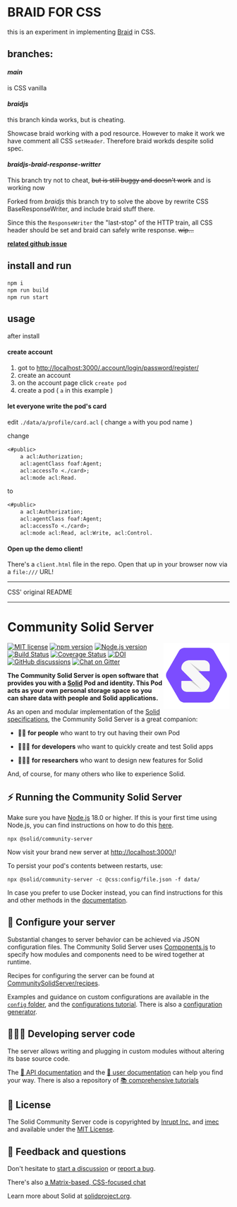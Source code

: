 # BRAID FOR CSS

this is an experiment in implementing [Braid](https://braid.org) in CSS.

## branches:

#### *main*

is CSS vanilla


#### *braidjs*

this branch kinda works, but is cheating.

Showcase braid working with a pod resource.
However to make it work we have comment all CSS `setHeader`.
Therefore braid workds despite solid spec.

#### *braidjs-braid-response-writter*

This branch try not to cheat, ~~but is still buggy and doesn't work~~ and is working now

Forked from *braidjs* this branch try to solve the above by
rewrite CSS BaseResponseWriter, and include braid stuff there.

Since this the `ResponseWriter` the "last-stop" of the HTTP train,
all CSS header should be set and braid can safely write response.
~~wip...~~

[**related github issue**](https://github.com/braid-org/braid-http/issues/6)

## install and run

```
npm i
npm run build
npm run start
```

## usage

after install

#### create account

 1. got to [http://localhost:3000/.account/login/password/register/](http://localhost:3000/.account/login/password/register/)
 1. create an account
 1. on the account page click `create pod`
 1. create a pod ( `a` in this example )

#### let everyone write the pod's card

edit `./data/a/profile/card.acl` ( change `a` with you pod name )

change

```
<#public>
    a acl:Authorization;
    acl:agentClass foaf:Agent;
    acl:accessTo <./card>;
    acl:mode acl:Read.
```

to

```
<#public>
    a acl:Authorization;
    acl:agentClass foaf:Agent;
    acl:accessTo <./card>;
    acl:mode acl:Read, acl:Write, acl:Control.
```

#### Open up the demo client!

There's a `client.html` file in the repo. Open that up in your browser now via a `file:///` URL!

---------------------

 CSS' original README

----

# Community Solid Server

<img src="https://raw.githubusercontent.com/CommunitySolidServer/CommunitySolidServer/main/templates/images/solid.svg"
 alt="[Solid logo]" height="150" align="right"/>

[![MIT license](https://img.shields.io/npm/l/@solid/community-server)](https://github.com/CommunitySolidServer/CommunitySolidServer/blob/main/LICENSE.md)
[![npm version](https://img.shields.io/npm/v/@solid/community-server)](https://www.npmjs.com/package/@solid/community-server)
[![Node.js version](https://img.shields.io/node/v/@solid/community-server)](https://www.npmjs.com/package/@solid/community-server)
[![Build Status](https://github.com/CommunitySolidServer/CommunitySolidServer/workflows/CI/badge.svg)](https://github.com/CommunitySolidServer/CommunitySolidServer/actions)
[![Coverage Status](https://coveralls.io/repos/github/CommunitySolidServer/CommunitySolidServer/badge.svg)](https://coveralls.io/github/CommunitySolidServer/CommunitySolidServer)
[![DOI](https://zenodo.org/badge/265197208.svg)](https://zenodo.org/badge/latestdoi/265197208)
[![GitHub discussions](https://img.shields.io/github/discussions/CommunitySolidServer/CommunitySolidServer)](https://github.com/CommunitySolidServer/CommunitySolidServer/discussions)
[![Chat on Gitter](https://badges.gitter.im/CommunitySolidServer/community.svg)](https://gitter.im/CommunitySolidServer/community)

**The Community Solid Server is open software
that provides you with a [Solid](https://solidproject.org/) Pod and identity.
This Pod acts as your own personal storage space
so you can share data with people and Solid applications.**

As an open and modular implementation of the
[Solid specifications](https://solidproject.org/TR/),
the Community Solid Server is a great companion:

- 🧑🏽 **for people** who want to try out having their own Pod

- 👨🏿‍💻 **for developers** who want to quickly create and test Solid apps

- 👩🏻‍🔬 **for researchers** who want to design new features for Solid

And, of course, for many others who like to experience Solid.

## ⚡ Running the Community Solid Server

Make sure you have [Node.js](https://nodejs.org/en/) 18.0 or higher.
If this is your first time using Node.js,
you can find instructions on how to do this [here](https://nodejs.org/en/download/package-manager).

```shell
npx @solid/community-server
```

Now visit your brand new server at [http://localhost:3000/](http://localhost:3000/)!

To persist your pod's contents between restarts, use:

```shell
npx @solid/community-server -c @css:config/file.json -f data/
```

In case you prefer to use Docker instead,
you can find instructions for this and other methods in the
[documentation](https://communitysolidserver.github.io/CommunitySolidServer/latest/usage/starting-server/).

## 🔧 Configure your server

Substantial changes to server behavior can be achieved via JSON configuration files.
The Community Solid Server uses [Components.js](https://componentsjs.readthedocs.io/en/latest/)
to specify how modules and components need to be wired together at runtime.

Recipes for configuring the server can be found at [CommunitySolidServer/recipes](https://github.com/CommunitySolidServer/recipes).

Examples and guidance on custom configurations
are available in the [`config` folder](https://github.com/CommunitySolidServer/CommunitySolidServer/tree/main/config),
and the [configurations tutorial](https://github.com/CommunitySolidServer/tutorials/blob/main/custom-configurations.md).
There is also a [configuration generator](https://communitysolidserver.github.io/configuration-generator/).

## 👩🏽‍💻 Developing server code

The server allows writing and plugging in custom modules
without altering its base source code.

The [📗 API documentation](https://communitysolidserver.github.io/CommunitySolidServer/5.x/docs) and
the [📓 user documentation](https://communitysolidserver.github.io/CommunitySolidServer/)
can help you find your way.
There is also a repository of [📚 comprehensive tutorials](https://github.com/CommunitySolidServer/tutorials/)

## 📜 License

The Solid Community Server code
is copyrighted by [Inrupt Inc.](https://inrupt.com/)
and [imec](https://www.imec-int.com/)
and available under the [MIT License](https://github.com/CommunitySolidServer/CommunitySolidServer/blob/main/LICENSE.md).

## 🎤 Feedback and questions

Don't hesitate to [start a discussion](https://github.com/CommunitySolidServer/CommunitySolidServer/discussions)
or [report a bug](https://github.com/CommunitySolidServer/CommunitySolidServer/issues).

There's also [a Matrix-based, CSS-focused chat](https://matrix.to/#/#CommunitySolidServer_community:gitter.im)

Learn more about Solid at [solidproject.org](https://solidproject.org/).
